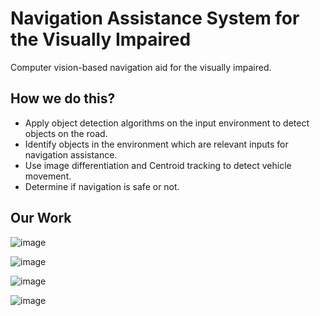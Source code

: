# Navigation Assistance System for the Visually Impaired
Computer vision-based navigation aid for the visually impaired.

## How we do this?

- Apply object detection algorithms on the input environment to detect objects on the road.
- Identify objects in the environment which are relevant inputs for navigation assistance.
- Use image differentiation and Centroid tracking to detect vehicle movement.
- Determine if navigation is safe or not.

## Our Work

![image](https://github.com/prashanthb-1999/Navigation-Assistance-System-for-the-Visually-Impaired/assets/159658312/8ba39377-67e5-4cbf-92e4-369f842f9e7c)

![image](https://github.com/prashanthb-1999/Navigation-Assistance-System-for-the-Visually-Impaired/assets/159658312/5b123f25-2fee-40e2-b4b5-0cfadcc6c83f)

![image](https://github.com/prashanthb-1999/Navigation-Assistance-System-for-the-Visually-Impaired/assets/159658312/7b134470-1b7c-47e3-8b61-30653bf0e986)

![image](https://github.com/prashanthb-1999/Navigation-Assistance-System-for-the-Visually-Impaired/assets/159658312/3291f233-ed95-46b8-a142-9c4a73be9f5b)
